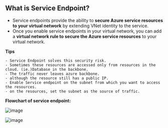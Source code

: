## What is Service Endpoint?
- Service endpoints provide the ability to **secure Azure service resources to your virtual network** by extending VNet identity to the service. 
- Once you enable service endpoints in your virtual network, you can add a **virtual network rule to secure the Azure service resources** to your virtual network.

**Tips**
```
- Service Endpoint solves this security risk.
- Sometimes these resources are accessed only from resources in the cloud. (ie.)Database in the backbone.
- The traffic never leaves azure backbone.
- although the resource still has a public IP.
- Enable Service endpoint on the subnet from which you want to access the resources.
- on the resources, set the subnet as the source of traffic.
```
**Flowchart of service endpoint:**

![image](https://user-images.githubusercontent.com/91359308/175461699-474e2229-3250-47d1-94fd-79e811e06696.png)

![image](https://user-images.githubusercontent.com/91359308/175461830-ab9b86c7-0579-4438-98ff-156b33e94b5b.png)
